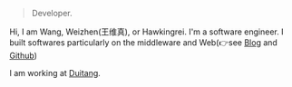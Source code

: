 

> Developer.  


Hi, I am Wang, Weizhen(王维真), or Hawkingrei. I'm a software engineer. I built softwares particularly on the middleware and Web(👉see [Blog](https://hawkingrei.com) and [Github](https://github.com/huxpro))

I am working at [Duitang](https://www.duitang.com/).
